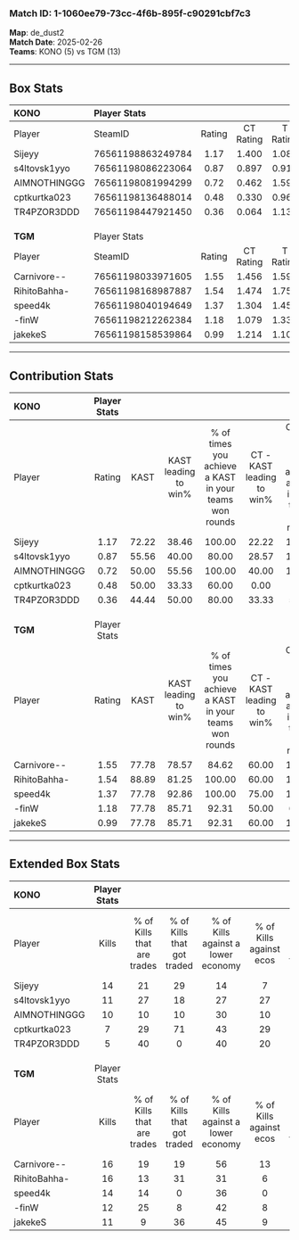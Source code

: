 ### Match ID: 1-1060ee79-73cc-4f6b-895f-c90291cbf7c3  
**Map**: de_dust2  
**Match Date**: 2025-02-26  
**Teams**: KONO (5) vs TGM (13)  

---  

## Box Stats  

| **KONO**     | Player Stats      |        |           |          |       |       |       |         |        |      |     |
| :- | :- | :-: | :-: | :-: | :-: | :-: | :-: | :-: | :-: | :-: | :-: |
| Player       | SteamID           | Rating | CT Rating | T Rating | KAST  |  ADR  | Kills | Assists | Deaths | K/D  | HS% |
| Sijeyy       | 76561198863249784 |  1.17  |   1.400   |  1.080   | 72.22 | 95.7  |  14   |    4    |   14   | 1.00 | 35  |
| s4ltovsk1yyo | 76561198086223064 |  0.87  |   0.897   |  0.913   | 55.56 | 67.5  |  11   |    3    |   12   | 0.92 | 45  |
| AIMNOTHINGGG | 76561198081994299 |  0.72  |   0.462   |  1.599   | 50.00 | 70.2  |  10   |    1    |   14   | 0.71 | 40  |
| cptkurtka023 | 76561198136488014 |  0.48  |   0.330   |  0.964   | 50.00 | 58.6  |   7   |    1    |   16   | 0.44 | 57  |
| TR4PZOR3DDD  | 76561198447921450 |  0.36  |   0.064   |  1.136   | 44.44 | 33.8  |   5   |    2    |   13   | 0.38 | 40  |
|              |                   |        |           |          |       |       |       |         |        |      |     |
|              |                   |        |           |          |       |       |       |         |        |      |     |
|              |                   |        |           |          |       |       |       |         |        |      |     |
| **TGM**      | Player Stats      |        |           |          |       |       |       |         |        |      |     |
| Player       | SteamID           | Rating | CT Rating | T Rating | KAST  |  ADR  | Kills | Assists | Deaths | K/D  | HS% |
| Carnivore--  | 76561198033971605 |  1.55  |   1.456   |  1.594   | 77.78 | 100.8 |  16   |    6    |   7    | 2.29 | 62  |
| RihitoBahha- | 76561198168987887 |  1.54  |   1.474   |  1.750   | 88.89 | 91.4  |  16   |    1    |   8    | 2.00 | 68  |
| speed4k      | 76561198040194649 |  1.37  |   1.304   |  1.450   | 77.78 | 94.8  |  14   |    6    |   9    | 1.56 | 64  |
| -finW        | 76561198212262384 |  1.18  |   1.079   |  1.338   | 77.78 | 66.4  |  12   |    5    |   9    | 1.33 | 50  |
| jakekeS      | 76561198158539864 |  0.99  |   1.214   |  1.101   | 77.78 | 70.4  |  11   |    4    |   14   | 0.79 | 63  |
---  

## Contribution Stats  

| **KONO**     | Player Stats |       |                      |                                                        |                           |                                                             |                          |                                                            |
| :- | :-: | :-: | :-: | :-: | :-: | :-: | :-: | :-: |
| Player       |    Rating    | KAST  | KAST leading to win% | % of times you achieve a KAST in your teams won rounds | CT - KAST leading to win% | CT - % of times you achieve a KAST in your teams won rounds | T - KAST leading to win% | T - % of times you achieve a KAST in your teams won rounds |
| Sijeyy       |     1.17     | 72.22 |        38.46         |                         100.00                         |           22.22           |                           100.00                            |          75.00           |                           100.00                           |
| s4ltovsk1yyo |     0.87     | 55.56 |        40.00         |                         80.00                          |           28.57           |                           100.00                            |          66.67           |                           66.67                            |
| AIMNOTHINGGG |     0.72     | 50.00 |        55.56         |                         100.00                         |           40.00           |                           100.00                            |          75.00           |                           100.00                           |
| cptkurtka023 |     0.48     | 50.00 |        33.33         |                         60.00                          |           0.00            |                            0.00                             |          75.00           |                           100.00                           |
| TR4PZOR3DDD  |     0.36     | 44.44 |        50.00         |                         80.00                          |           33.33           |                            50.00                            |          60.00           |                           100.00                           |
|              |              |       |                      |                                                        |                           |                                                             |                          |                                                            |
|              |              |       |                      |                                                        |                           |                                                             |                          |                                                            |
|              |              |       |                      |                                                        |                           |                                                             |                          |                                                            |
| **TGM**      | Player Stats |       |                      |                                                        |                           |                                                             |                          |                                                            |
| Player       |    Rating    | KAST  | KAST leading to win% | % of times you achieve a KAST in your teams won rounds | CT - KAST leading to win% | CT - % of times you achieve a KAST in your teams won rounds | T - KAST leading to win% | T - % of times you achieve a KAST in your teams won rounds |
| Carnivore--  |     1.55     | 77.78 |        78.57         |                         84.62                          |           60.00           |                           100.00                            |          88.89           |                           80.00                            |
| RihitoBahha- |     1.54     | 88.89 |        81.25         |                         100.00                         |           60.00           |                           100.00                            |          90.91           |                           100.00                           |
| speed4k      |     1.37     | 77.78 |        92.86         |                         100.00                         |           75.00           |                           100.00                            |          100.00          |                           100.00                           |
| -finW        |     1.18     | 77.78 |        85.71         |                         92.31                          |           50.00           |                            66.67                            |          100.00          |                           100.00                           |
| jakekeS      |     0.99     | 77.78 |        85.71         |                         92.31                          |           60.00           |                           100.00                            |          100.00          |                           90.00                            |
---  

## Extended Box Stats  

| **KONO**     | Player Stats |                            |                            |                                    |                         |                              |                                 |        |                             |                                     |                          |                               |                            |
| :- | :-: | :-: | :-: | :-: | :-: | :-: | :-: | :-: | :-: | :-: | :-: | :-: | :-: |
| Player       |    Kills     | % of Kills that are trades | % of Kills that got traded | % of Kills against a lower economy | % of Kills against ecos | % of Kills that are flawless | % of Kills that are close duels | Deaths | % of Deaths that get traded | % of Deaths against a lower economy | % of Deaths against ecos | % of Deaths that are flawless | % of Deaths that are close |
| Sijeyy       |      14      |             21             |             29             |                 14                 |            7            |              71              |                7                |   14   |             29              |                 14                  |            14            |              57               |             7              |
| s4ltovsk1yyo |      11      |             27             |             18             |                 27                 |           27            |              73              |                0                |   12   |              8              |                  8                  |            0             |              75               |             8              |
| AIMNOTHINGGG |      10      |             10             |             10             |                 30                 |           10            |              50              |               10                |   14   |             29              |                 14                  |            14            |              71               |             7              |
| cptkurtka023 |      7       |             29             |             71             |                 43                 |           29            |              43              |               14                |   16   |             13              |                  6                  |            6             |              63               |             13             |
| TR4PZOR3DDD  |      5       |             40             |             0              |                 40                 |           20            |              60              |                0                |   13   |             15              |                  8                  |            8             |              77               |             8              |
|              |              |                            |                            |                                    |                         |                              |                                 |        |                             |                                     |                          |                               |                            |
|              |              |                            |                            |                                    |                         |                              |                                 |        |                             |                                     |                          |                               |                            |
|              |              |                            |                            |                                    |                         |                              |                                 |        |                             |                                     |                          |                               |                            |
| **TGM**      | Player Stats |                            |                            |                                    |                         |                              |                                 |        |                             |                                     |                          |                               |                            |
| Player       |    Kills     | % of Kills that are trades | % of Kills that got traded | % of Kills against a lower economy | % of Kills against ecos | % of Kills that are flawless | % of Kills that are close duels | Deaths | % of Deaths that get traded | % of Deaths against a lower economy | % of Deaths against ecos | % of Deaths that are flawless | % of Deaths that are close |
| Carnivore--  |      16      |             19             |             19             |                 56                 |           13            |              63              |               13                |   7    |              0              |                 14                  |            0             |              71               |             14             |
| RihitoBahha- |      16      |             13             |             31             |                 31                 |            6            |              75              |                6                |   8    |             50              |                 50                  |            0             |              50               |             0              |
| speed4k      |      14      |             14             |             0              |                 36                 |            0            |              64              |                7                |   9    |             11              |                 22                  |            0             |              44               |             11             |
| -finW        |      12      |             25             |             8              |                 42                 |            8            |              67              |                8                |   9    |             22              |                 33                  |            0             |              67               |             0              |
| jakekeS      |      11      |             9              |             36             |                 45                 |            9            |              73              |                9                |   14   |             36              |                 21                  |            7             |              71               |             7              |
